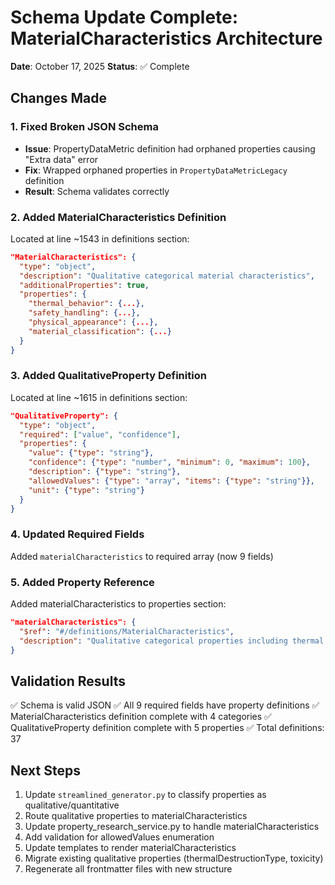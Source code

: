 # Schema Update Complete: MaterialCharacteristics Architecture

**Date**: October 17, 2025
**Status**: ✅ Complete

## Changes Made

### 1. Fixed Broken JSON Schema
- **Issue**: PropertyDataMetric definition had orphaned properties causing "Extra data" error
- **Fix**: Wrapped orphaned properties in `PropertyDataMetricLegacy` definition
- **Result**: Schema validates correctly

### 2. Added MaterialCharacteristics Definition
Located at line ~1543 in definitions section:
```json
"MaterialCharacteristics": {
  "type": "object",
  "description": "Qualitative categorical material characteristics",
  "additionalProperties": true,
  "properties": {
    "thermal_behavior": {...},
    "safety_handling": {...},
    "physical_appearance": {...},
    "material_classification": {...}
  }
}
```

### 3. Added QualitativeProperty Definition
Located at line ~1615 in definitions section:
```json
"QualitativeProperty": {
  "type": "object",
  "required": ["value", "confidence"],
  "properties": {
    "value": {"type": "string"},
    "confidence": {"type": "number", "minimum": 0, "maximum": 100},
    "description": {"type": "string"},
    "allowedValues": {"type": "array", "items": {"type": "string"}},
    "unit": {"type": "string"}
  }
}
```

### 4. Updated Required Fields
Added `materialCharacteristics` to required array (now 9 fields)

### 5. Added Property Reference
Added materialCharacteristics to properties section:
```json
"materialCharacteristics": {
  "$ref": "#/definitions/MaterialCharacteristics",
  "description": "Qualitative categorical properties including thermal behavior, safety ratings, physical appearance, and material classification"
}
```

## Validation Results

✅ Schema is valid JSON
✅ All 9 required fields have property definitions
✅ MaterialCharacteristics definition complete with 4 categories
✅ QualitativeProperty definition complete with 5 properties
✅ Total definitions: 37

## Next Steps

1. Update `streamlined_generator.py` to classify properties as qualitative/quantitative
2. Route qualitative properties to materialCharacteristics
3. Update property_research_service.py to handle materialCharacteristics
4. Add validation for allowedValues enumeration
5. Update templates to render materialCharacteristics
6. Migrate existing qualitative properties (thermalDestructionType, toxicity)
7. Regenerate all frontmatter files with new structure
